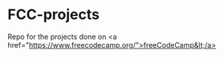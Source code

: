 # FCC-projects
Repo for the projects done on &lt;a href="https://www.freecodecamp.org/">freeCodeCamp&lt;/a>
